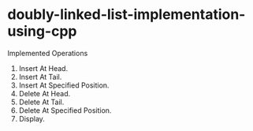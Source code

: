 # doubly-linked-list-implementation-using-cpp

Implemented Operations

  1. Insert At Head.
  2. Insert At Tail.
  3. Insert At Specified Position.
  4. Delete At Head.
  5. Delete At Tail.
  6. Delete At Specified Position.
  7. Display.
